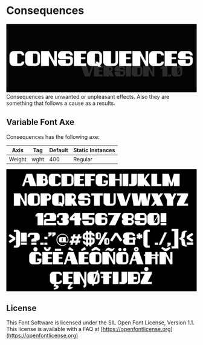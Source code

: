 # Consequences
![Image](documentation/image1.png)
Consequences are unwanted or unpleasant effects. Also they are something that follows a cause as a results.

## Variable Font Axe

Consequences has the following axe:

Axis | Tag | Default | Static Instances
--- | --- | --- | ---
Weight | wght | 400 | Regular

![Image](documentation/image2.png)

## License

This Font Software is licensed under the SIL Open Font License, Version 1.1.
This license is available with a FAQ at [https://openfontlicense.org](https://openfontlicense.org)
